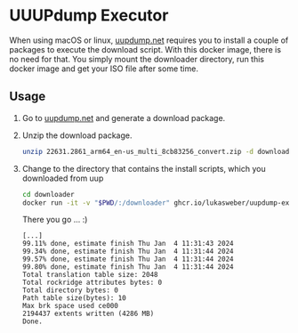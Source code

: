 # UUUPdump Executor

When using macOS or linux, [uupdump.net](https://uupdump.net) requires you to install a couple of packages to execute the download script.
With this docker image, there is no need for that. You simply mount the downloader directory, run this docker image and get your ISO file after some time.

## Usage

1. Go to [uupdump.net](https://uupdump.net) and generate a download package.
2. Unzip the download package.

    ```bash
    unzip 22631.2861_arm64_en-us_multi_8cb83256_convert.zip -d downloader
    ```

3. Change to the directory that contains the install scripts, which you downloaded from uup

    ```bash
    cd downloader
    docker run -it -v "$PWD/:/downloader" ghcr.io/lukasweber/uupdump-exec
    ```

    There you go ... :)

    ```log
    [...]
    99.11% done, estimate finish Thu Jan  4 11:31:43 2024
    99.34% done, estimate finish Thu Jan  4 11:31:44 2024
    99.57% done, estimate finish Thu Jan  4 11:31:44 2024
    99.80% done, estimate finish Thu Jan  4 11:31:44 2024
    Total translation table size: 2048
    Total rockridge attributes bytes: 0
    Total directory bytes: 0
    Path table size(bytes): 10
    Max brk space used ce000
    2194437 extents written (4286 MB)
    Done.
    ```
